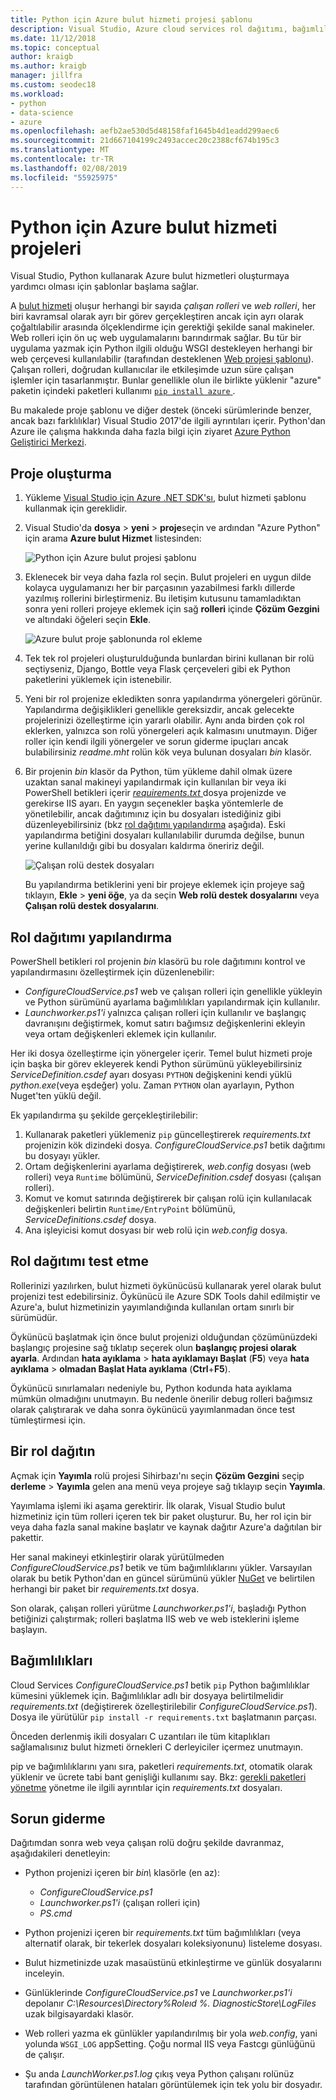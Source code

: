 ```yaml
---
title: Python için Azure bulut hizmeti projesi şablonu
description: Visual Studio, Azure cloud services rol dağıtımı, bağımlılıkları, dahil etme ve sorun giderme Python'da yazılmış için şablonlar sağlar.
ms.date: 11/12/2018
ms.topic: conceptual
author: kraigb
ms.author: kraigb
manager: jillfra
ms.custom: seodec18
ms.workload:
- python
- data-science
- azure
ms.openlocfilehash: aefb2ae530d5d48158faf1645b4d1eadd299aec6
ms.sourcegitcommit: 21d667104199c2493accec20c2388cf674b195c3
ms.translationtype: MT
ms.contentlocale: tr-TR
ms.lasthandoff: 02/08/2019
ms.locfileid: "55925975"
---
```

# <a name="azure-cloud-service-projects-for-python"></a>Python için Azure bulut hizmeti projeleri

Visual Studio, Python kullanarak Azure bulut hizmetleri oluşturmaya yardımcı olması için şablonlar başlama sağlar.

A [bulut hizmeti](https://docs.microsoft.com/azure/cloud-services/) oluşur herhangi bir sayıda *çalışan rolleri* ve *web rolleri*, her biri kavramsal olarak ayrı bir görev gerçekleştiren ancak için ayrı olarak çoğaltılabilir arasında ölçeklendirme için gerektiği şekilde sanal makineler. Web rolleri için ön uç web uygulamalarını barındırmak sağlar. Bu tür bir uygulama yazmak için Python ilgili olduğu WSGI destekleyen herhangi bir web çerçevesi kullanılabilir (tarafından desteklenen [Web projesi şablonu](python-web-application-project-templates.md)). Çalışan rolleri, doğrudan kullanıcılar ile etkileşimde uzun süre çalışan işlemler için tasarlanmıştır. Bunlar genellikle olun ile birlikte yüklenir "azure" paketin içindeki paketleri kullanımı [ `pip install azure` ](https://pypi.org/project/azure).

Bu makalede proje şablonu ve diğer destek (önceki sürümlerinde benzer, ancak bazı farklılıklar) Visual Studio 2017'de ilgili ayrıntıları içerir. Python'dan Azure ile çalışma hakkında daha fazla bilgi için ziyaret [Azure Python Geliştirici Merkezi](https://docs.microsoft.com/python/azure/?view=azure-python/?view=azure-python).

## <a name="create-a-project"></a>Proje oluşturma

1. Yükleme [Visual Studio için Azure .NET SDK'sı](https://visualstudio.microsoft.com/vs/azure-tools/), bulut hizmeti şablonu kullanmak için gereklidir.
1. Visual Studio'da **dosya** > **yeni** > **proje**seçin ve ardından "Azure Python" için arama **Azure bulut Hizmet** listesinden:

    ![Python için Azure bulut projesi şablonu](media/template-azure-cloud-project.png)

1. Eklenecek bir veya daha fazla rol seçin. Bulut projeleri en uygun dilde kolayca uygulamanızı her bir parçasının yazabilmesi farklı dillerde yazılmış rollerini birleştirmeniz. Bu iletişim kutusunu tamamladıktan sonra yeni rolleri projeye eklemek için sağ **rolleri** içinde **Çözüm Gezgini** ve altındaki öğeleri seçin **Ekle**.

    ![Azure bulut proje şablonunda rol ekleme](media/template-azure-cloud-service-project-wizard.png)

1. Tek tek rol projeleri oluşturulduğunda bunlardan birini kullanan bir rolü seçtiyseniz, Django, Bottle veya Flask çerçeveleri gibi ek Python paketlerini yüklemek için istenebilir.

1. Yeni bir rol projenize ekledikten sonra yapılandırma yönergeleri görünür. Yapılandırma değişiklikleri genellikle gereksizdir, ancak gelecekte projelerinizi özelleştirme için yararlı olabilir. Aynı anda birden çok rol eklerken, yalnızca son rolü yönergeleri açık kalmasını unutmayın. Diğer roller için kendi ilgili yönergeler ve sorun giderme ipuçları ancak bulabilirsiniz *readme.mht* rolün kök veya bulunan dosyaları *bin* klasör.

1. Bir projenin *bin* klasör da Python, tüm yükleme dahil olmak üzere uzaktan sanal makineyi yapılandırmak için kullanılan bir veya iki PowerShell betikleri içerir [ *requirements.txt* ](#dependencies) dosya projenizde ve gerekirse IIS ayarı. En yaygın seçenekler başka yöntemlerle de yönetilebilir, ancak dağıtımınız için bu dosyaları istediğiniz gibi düzenleyebilirsiniz (bkz [rol dağıtımı yapılandırma](#configure-role-deployment) aşağıda). Eski yapılandırma betiğini dosyaları kullanılabilir durumda değilse, bunun yerine kullanıldığı gibi bu dosyaları kaldırma öneririz değil.

    ![Çalışan rolü destek dosyaları](media/template-azure-cloud-service-worker-role-support-files.png)

    Bu yapılandırma betiklerini yeni bir projeye eklemek için projeye sağ tıklayın, **Ekle** > **yeni öğe**, ya da seçin **Web rolü destek dosyalarını** veya **Çalışan rolü destek dosyalarını**.

## <a name="configure-role-deployment"></a>Rol dağıtımı yapılandırma

PowerShell betikleri rol projenin *bin* klasörü bu role dağıtımını kontrol ve yapılandırmasını özelleştirmek için düzenlenebilir:

- *ConfigureCloudService.ps1* web ve çalışan rolleri için genellikle yükleyin ve Python sürümünü ayarlama bağımlılıkları yapılandırmak için kullanılır.
- *Launchworker.ps1'i* yalnızca çalışan rolleri için kullanılır ve başlangıç davranışını değiştirmek, komut satırı bağımsız değişkenlerini ekleyin veya ortam değişkenleri eklemek için kullanılır.

Her iki dosya özelleştirme için yönergeler içerir. Temel bulut hizmeti proje için başka bir görev ekleyerek kendi Python sürümünü yükleyebilirsiniz *ServiceDefinition.csdef* ayarı dosyası `PYTHON` değişkenini kendi yüklü *python.exe*(veya eşdeğer) yolu. Zaman `PYTHON` olan ayarlayın, Python Nuget'ten yüklü değil.

Ek yapılandırma şu şekilde gerçekleştirilebilir:

1. Kullanarak paketleri yüklemeniz `pip` güncelleştirerek *requirements.txt* projenizin kök dizindeki dosya. *ConfigureCloudService.ps1* betik dağıtımı bu dosyayı yükler.
1. Ortam değişkenlerini ayarlama değiştirerek, *web.config* dosyası (web rolleri) veya `Runtime` bölümünü, *ServiceDefinition.csdef* dosyası (çalışan rolleri).
1. Komut ve komut satırında değiştirerek bir çalışan rolü için kullanılacak değişkenleri belirtin `Runtime/EntryPoint` bölümünü, *ServiceDefinitions.csdef* dosya.
1. Ana işleyicisi komut dosyası bir web rolü için *web.config* dosya.

## <a name="test-role-deployment"></a>Rol dağıtımı test etme

Rollerinizi yazılırken, bulut hizmeti öykünücüsü kullanarak yerel olarak bulut projenizi test edebilirsiniz. Öykünücü ile Azure SDK Tools dahil edilmiştir ve Azure'a, bulut hizmetinizin yayımlandığında kullanılan ortam sınırlı bir sürümüdür.

Öykünücü başlatmak için önce bulut projenizi olduğundan çözümünüzdeki başlangıç projesine sağ tıklatıp seçerek olun **başlangıç projesi olarak ayarla**. Ardından **hata ayıklama** > **hata ayıklamayı Başlat** (**F5**) veya **hata ayıklama** > **olmadan Başlat Hata ayıklama** (**Ctrl**+**F5**).

Öykünücü sınırlamaları nedeniyle bu, Python kodunda hata ayıklama mümkün olmadığını unutmayın. Bu nedenle önerilir debug rolleri bağımsız olarak çalıştırarak ve daha sonra öykünücü yayımlanmadan önce test tümleştirmesi için.

## <a name="deploy-a-role"></a>Bir rol dağıtın

Açmak için **Yayımla** rolü projesi Sihirbazı'nı seçin **Çözüm Gezgini** seçip **derleme** > **Yayımla** gelen ana menü veya projeye sağ tıklayıp seçin **Yayımla**.

Yayımlama işlemi iki aşama gerektirir. İlk olarak, Visual Studio bulut hizmetiniz için tüm rolleri içeren tek bir paket oluşturur. Bu, her rol için bir veya daha fazla sanal makine başlatır ve kaynak dağıtır Azure'a dağıtılan bir pakettir.

Her sanal makineyi etkinleştirir olarak yürütülmeden *ConfigureCloudService.ps1* betik ve tüm bağımlılıklarını yükler. Varsayılan olarak bu betik Python'dan en güncel sürümünü yükler [NuGet](https://www.nuget.org/packages?q=Tags%3A%22python%22+Authors%3A%22Python+Software+Foundation%22) ve belirtilen herhangi bir paket bir *requirements.txt* dosya.

Son olarak, çalışan rolleri yürütme *Launchworker.ps1'i*, başladığı Python betiğinizi çalıştırmak; rolleri başlatma IIS web ve web isteklerini işleme başlayın.

## <a name="dependencies"></a>Bağımlılıkları

Cloud Services *ConfigureCloudService.ps1* betik `pip` Python bağımlılıklar kümesini yüklemek için. Bağımlılıklar adlı bir dosyaya belirtilmelidir *requirements.txt* (değiştirerek özelleştirilebilir *ConfigureCloudService.ps1*). Dosya ile yürütülür `pip install -r requirements.txt` başlatmanın parçası.

Önceden derlenmiş ikili dosyaları C uzantıları ile tüm kitaplıkları sağlamalısınız bulut hizmeti örnekleri C derleyiciler içermez unutmayın.

pip ve bağımlılıklarını yanı sıra, paketleri *requirements.txt*, otomatik olarak yüklenir ve ücrete tabi bant genişliği kullanımı say. Bkz: [gerekli paketleri yönetme](managing-required-packages-with-requirements-txt.md) yönetme ile ilgili ayrıntılar için *requirements.txt* dosyaları.

## <a name="troubleshooting"></a>Sorun giderme

Dağıtımdan sonra web veya çalışan rolü doğru şekilde davranmaz, aşağıdakileri denetleyin:

- Python projenizi içeren bir *bin\\*  klasörle (en az):

  - *ConfigureCloudService.ps1*
  - *Launchworker.ps1'i* (çalışan rolleri için)
  - *PS.cmd*

- Python projenizi içeren bir *requirements.txt* tüm bağımlılıkları (veya alternatif olarak, bir tekerlek dosyaları koleksiyonunu) listeleme dosyası.
- Bulut hizmetinizde uzak masaüstünü etkinleştirme ve günlük dosyalarını inceleyin.
- Günlüklerinde *ConfigureCloudService.ps1* ve *Launchworker.ps1'i* depolanır *C:\Resources\Directory\%Roleıd %. DiagnosticStore\LogFiles* uzak bilgisayardaki klasör.
- Web rolleri yazma ek günlükler yapılandırılmış bir yola *web.config*, yani yolunda `WSGI_LOG` appSetting. Çoğu normal IIS veya Fastcgı günlüğünü de çalışır.
- Şu anda *LaunchWorker.ps1.log* çıkış veya Python çalışanı rolünüz tarafından görüntülenen hataları görüntülemek için tek yolu bir dosyadır.
